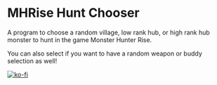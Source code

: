 # MHRise Hunt Chooser
A program to choose a random village, low rank hub, or high rank hub monster to hunt in the game Monster Hunter Rise.

You can also select if you want to have a random weapon or buddy selection as well!

[![ko-fi](https://ko-fi.com/img/githubbutton_sm.svg)](https://ko-fi.com/I2I65IWZG)
